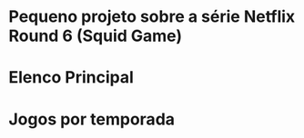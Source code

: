# Pequeno projeto sobre a série Netflix Round 6 (Squid Game)
# Elenco Principal
# Jogos por temporada
